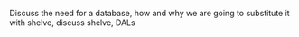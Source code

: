 Discuss the need for a database, how and why we are going to substitute it with shelve, discuss shelve, DALs 